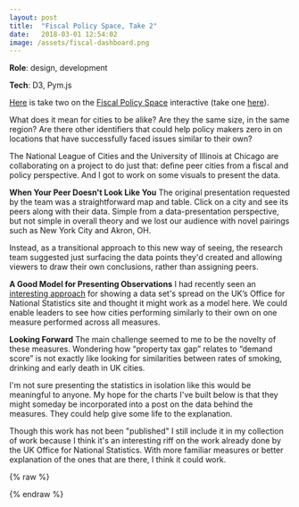 ```yaml
---
layout: post
title:  "Fiscal Policy Space, Take 2"
date:   2018-03-01 12:54:02
image: /assets/fiscal-dashboard.png
---
```


**Role**: design, development

**Tech**: D3, Pym.js

[Here](https://s3.amazonaws.com/fiscaldashboard/parent.html) is take two on the [Fiscal Policy Space](http://fiscalpolicyspace.greatcities.uic.edu/) interactive (take one [here](/2018/03/01/responsive-map.html)). 

What does it mean for cities to be alike? Are they the same size, in the same region? Are there other identifiers that could help policy makers zero in on locations that have successfully faced issues similar to their own? 

The National League of Cities and the University of Illinois at Chicago are collaborating on a  project to do just that: define peer cities from a fiscal and policy perspective. And I got to work on some visuals to present the data.

**When Your Peer Doesn't Look Like You**
The original presentation requested by the team was a straightforward map and table. Click on a city and see its peers along with their data. Simple from a data-presentation perspective, but not simple in overall theory and we lost our audience with novel pairings such as New York City and Akron, OH. 

Instead, as a transitional approach to this new way of seeing, the research team suggested just surfacing the data points they'd created and allowing viewers to draw their own conclusions, rather than assigning peers.

**A Good Model for Presenting Observations**
I had recently seen an [interesting approach](https://visual.ons.gov.uk/what-affects-an-areas-healthy-life-expectancy/) for showing a data set's spread on the UK’s Office for National Statistics site and thought it might work as a model here. We could enable leaders to see how cities performing similarly to their own on one measure performed across all measures. 

**Looking Forward**
The main challenge seemed to me to be the novelty of these measures. Wondering how “property tax gap” relates to “demand score” is not exactly like looking for similarities between rates of smoking, drinking and early death in UK cities. 

I'm not sure presenting the statistics in isolation like this would be meaningful to anyone. My hope for the charts I've built below is that they might someday be incorporated into a post on the data behind the measures. They could help give some life to the explanation.

Though this work has not been "published" I still include it in my collection of work because I think it's an interesting riff on the work already done by the UK Office for National Statistics. With more familiar measures or better explanation of the ones that are there, I think it could work.



{% raw %}
  <div class="wrapper">
    <div id="iframe-here"></div>
  </div>
  <script src="https://pym.nprapps.org/pym.v1.js" type="text/javascript"></script>
  <script>
      var pymParent = new pym.Parent("iframe-here", "https://s3.amazonaws.com/fiscaldashboard/index.html", {});
  </script>
{% endraw %}



